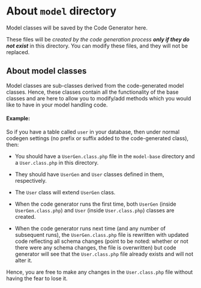 # About `model` directory

Model classes will be saved by the Code Generator here.

These files will be *created by the code generation process **only if they do not exist*** in this directory. You can modify these files, and they will not be replaced.

## About model classes

Model classes are sub-classes derived from the code-generated model classes. Hence, these classes contain all the functionality of the base classes and are here to allow you to modify/add methods which you would like to have in your model handling code.

#### Example:

So if you have a table called `user` in your database, then under normal codegen settings (no prefix or suffix added to the code-generated class), then:

  - You should have a `UserGen.class.php` file in the `model-base` directory and a `User.class.php` in this directory.

  - They should have `UserGen` and `User` classes defined in them, respectively. 

  - The `User` class will extend `UserGen` class.
  
  - When the code generator runs the first time, both `UserGen` (inside `UserGen.class.php`) and `User` (inside `User.class.php`) classes are created.
  
  - When the code generator runs next time (and any number of subsequent runs), the `UserGen.class.php` file is rewritten with updated code reflecting all schema changes (point to be noted: whether or not there were any schema changes, the file is overwritten) but code generator will see that the  `User.class.php` file already exists and will not alter it.
  
 Hence, you are free to make any changes in the `User.class.php` file without having the fear to lose it. 